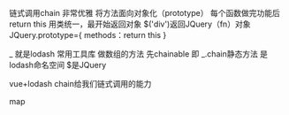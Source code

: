 链式调用chain  非常优雅
将方法面向对象化（prototype）
每个函数做完功能后return this
用类统一，最开始返回对象
$('div')返回JQuery（fn）对象
JQuery.prototype={
    methods：return this
}

_ 就是lodash 常用工具库   做数组的方法 先chainable 即 _.chain静态方法 是lodash命名空间 $是JQuery

vue+lodash
chain给我们链式调用的能力

map

